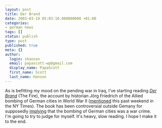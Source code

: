 ```yaml
---
layout: post
title: Der Brand
date: 2003-03-19 05:03:10.000000000 +01:00
categories:
- german news
tags: []
status: publish
type: post
published: true
meta: {}
author:
  login: shanson
  email: papascott-wp@gmail.com
  display_name: PapaScott
  first_name: Scott
  last_name: Hanson
---
```

<p>As is befitting my mood on the pending war in Iraq, I've starting reading <a title="Der Brand. Deutschland im Bombenkrieg 1940-1945" href="http://www.amazon.de/exec/obidos/ASIN/3549071655"><em>Der Brand</em></a> (The Fire), the account by historian Jörg Friedrich of the Allied bombing of German cities in World War II (<a title="Germans Revisit War's Agony, Ending a Taboo" href="http://www.nytimes.com/2003/03/15/international/europe/15DRES.html">mentioned</a> this past weekend in the NY Times). The book has been controversial outside Gemany for supposedly <a title="A cure for amnesia" href="http://www.theage.com.au/handheld/articles/2003/03/15/1047583738545.htm">implying</a> that the bombing of German cities was a war crime. I'm going to try to judge for myself. It's heavy, slow reading. I hope I make it to the end.</p>
